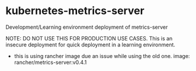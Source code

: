 # kubernetes-metrics-server
Development/Learning environment deployment of metrics-server

NOTE: DO NOT USE THIS FOR PRODUCTION USE CASES.
 This is an insecure deployment for quick deployment in a learning environment.

* this is using rancher image due an issue while using the old one.
 image: rancher/metrics-server:v0.4.1
